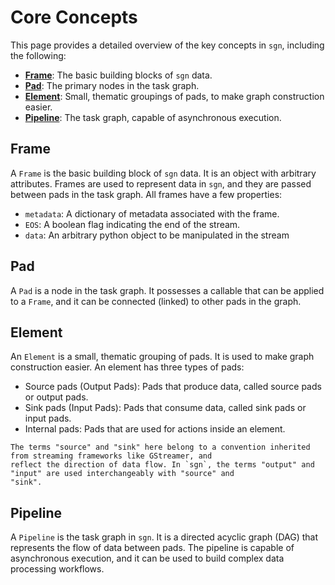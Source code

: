 # Core Concepts

This page provides a detailed overview of the key concepts in `sgn`, including the following:

- [**Frame**](#frame): The basic building blocks of `sgn` data.
- [**Pad**](#pad): The primary nodes in the task graph.
- [**Element**](#element): Small, thematic groupings of pads, to make graph construction easier.
- [**Pipeline**](#pipeline): The task graph, capable of asynchronous execution.

## Frame

A `Frame` is the basic building block of `sgn` data. It is an object with arbitrary attributes.
Frames are used to represent data in `sgn`, and they are passed between pads in the task graph.
All frames have a few properties:

- `metadata`: A dictionary of metadata associated with the frame.
- `EOS`: A boolean flag indicating the end of the stream.
- `data`: An arbitrary python object to be manipulated in the stream

## Pad

A `Pad` is a node in the task graph. It possesses a callable that can be applied to a `Frame`, and it can be
connected (linked) to other pads in the graph.

## Element

An `Element` is a small, thematic grouping of pads. It is used to make graph construction easier. An element has three
types of pads:

- Source pads (Output Pads): Pads that produce data, called source pads or output pads.
- Sink pads (Input Pads): Pads that consume data, called sink pads or input pads.
- Internal pads: Pads that are used for actions inside an element.

```{note}
The terms "source" and "sink" here belong to a convention inherited from streaming frameworks like GStreamer, and
reflect the direction of data flow. In `sgn`, the terms "output" and "input" are used interchangeably with "source" and
"sink".
```

## Pipeline

A `Pipeline` is the task graph in `sgn`. It is a directed acyclic graph (DAG) that represents the flow of data between
pads. The pipeline is capable of asynchronous execution, and it can be used to build complex data processing workflows.

